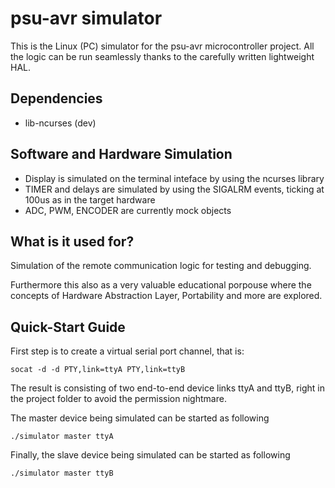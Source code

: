 # psu-avr simulator
This is the Linux (PC) simulator for the psu-avr microcontroller project. All the logic can be run seamlessly thanks to the carefully written lightweight HAL.

## Dependencies

* lib-ncurses (dev)

## Software and Hardware Simulation
* Display is simulated on the terminal inteface by using the ncurses library
* TIMER and delays are simulated by using the SIGALRM events, ticking at 100us as in the target hardware
* ADC, PWM, ENCODER are currently mock objects

## What is it used for?
Simulation of the remote communication logic for testing and debugging.

Furthermore this also as a very valuable educational porpouse where the concepts of Hardware Abstraction Layer, Portability and more are explored.

## Quick-Start Guide
First step is to create a virtual serial port channel, that is:

```
socat -d -d PTY,link=ttyA PTY,link=ttyB
```

The result is consisting of two end-to-end device links ttyA and ttyB, right in the project folder to avoid the permission nightmare.

The master device being simulated can be started as following

```
./simulator master ttyA
```

Finally, the slave device being simulated can be started as following

```
./simulator master ttyB
```
